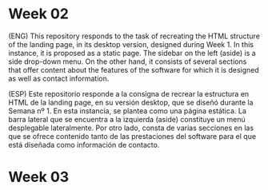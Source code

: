 # Week 02

(ENG) This repository responds to the task of recreating the HTML structure of the landing page, in its desktop version, designed during Week 1.
In this instance, it is proposed as a static page. The sidebar on the left (aside) is a side drop-down menu.
On the other hand, it consists of several sections that offer content about the features of the software for which it is designed as well as contact information.

(ESP)
Este repositorio responde a la consigna de recrear la estructura en HTML de la landing page, en su versión desktop, que se diseñó durante la Semana nº 1.
En esta instancia, se plantea como una página estática. La barra lateral que se encuentra a la izquierda (aside) constituye un menú desplegable lateralmente.
Por otro lado, consta de varias secciones en las que se ofrece contenido tanto de las prestaciones del software para el que está diseñada como información de contacto.

# Week 03

